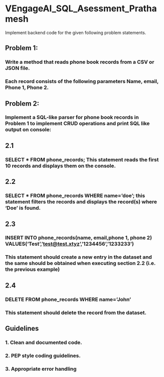 # VEngageAI_SQL_Asessment_Prathamesh
Implement backend code for the given following problem statements.

## Problem 1:
### Write a method that reads phone book records from a CSV or JSON file.
### Each record consists of the following parameters Name, email, Phone 1, Phone 2.

## Problem 2:
### Implement a SQL-like parser for phone book records in Problem 1 to implement CRUD operations and print SQL like output on console: 

## 2.1
### SELECT * FROM phone_records; This statement reads the first 10 records and displays them on the console.

## 2.2
### SELECT * FROM phone_records WHERE name=’doe’; this statement filters the records and displays the record(s) where ‘Doe’ is found.

## 2.3
### INSERT INTO phone_records(name, email,phone 1, phone 2) VALUES(‘Test’,’test@test.xtyz’,’1234456’,’1233233’)
### This statement should create a new entry in the dataset and the same should be obtained when executing section 2.2 (i.e. the previous example)

## 2.4
### DELETE FROM phone_records WHERE name=’John’
### This statement should delete the record from the dataset.

## Guidelines
### 1. Clean and documented code.
### 2. PEP style coding guidelines.
### 3. Appropriate error handling
